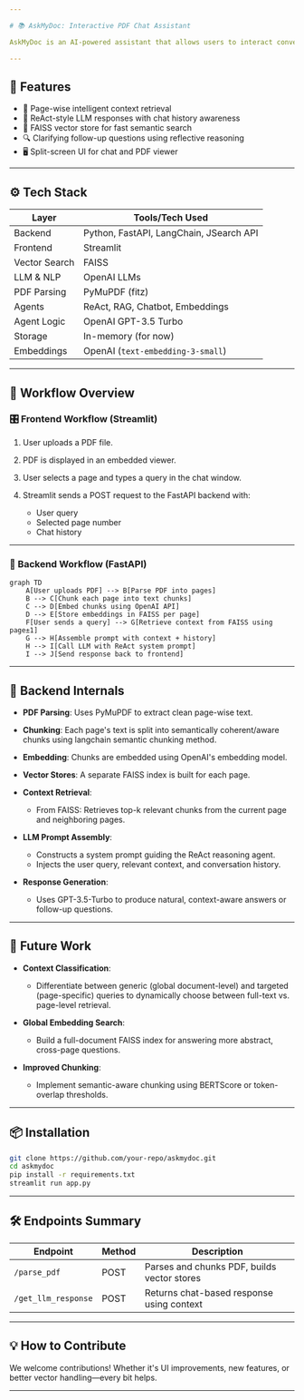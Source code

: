 ```yaml
---

# 📚 AskMyDoc: Interactive PDF Chat Assistant

AskMyDoc is an AI-powered assistant that allows users to interact conversationally with their PDF documents. Whether you’re reading research papers, technical documentation, or business reports, AskMyDoc makes it easy to ask detailed questions about specific pages and get intelligent, context-aware responses.

---
```


## 🚀 Features

* 📄 Page-wise intelligent context retrieval
* 🤖 ReAct-style LLM responses with chat history awareness
* 🧠 FAISS vector store for fast semantic search
* 🔍 Clarifying follow-up questions using reflective reasoning
* 🖥️ Split-screen UI for chat and PDF viewer

---

## ⚙️ Tech Stack

| Layer           | Tools/Tech Used                                    |
|----------------|-----------------------------------------------------|
| Backend         | Python, FastAPI, LangChain, JSearch API |
| Frontend        | Streamlit                                          |
| Vector Search | FAISS                             |
| LLM & NLP       | OpenAI LLMs |
| PDF Parsing   | PyMuPDF (fitz)                    |
| Agents          | ReAct, RAG, Chatbot, Embeddings|
| Agent Logic   | OpenAI GPT-3.5 Turbo              |
| Storage       | In-memory (for now)               |
| Embeddings      | OpenAI (`text-embedding-3-small`) |

---

## 🔄 Workflow Overview

### 🎛️ Frontend Workflow (Streamlit)

1. User uploads a PDF file.
2. PDF is displayed in an embedded viewer.
3. User selects a page and types a query in the chat window.
4. Streamlit sends a POST request to the FastAPI backend with:

   * User query
   * Selected page number
   * Chat history

---

### 🔧 Backend Workflow (FastAPI)

```mermaid
graph TD
    A[User uploads PDF] --> B[Parse PDF into pages]
    B --> C[Chunk each page into text chunks]
    C --> D[Embed chunks using OpenAI API]
    D --> E[Store embeddings in FAISS per page]
    F[User sends a query] --> G[Retrieve context from FAISS using page±1]
    G --> H[Assemble prompt with context + history]
    H --> I[Call LLM with ReAct system prompt]
    I --> J[Send response back to frontend]
```

---

## 🧠 Backend Internals

* **PDF Parsing**: Uses PyMuPDF to extract clean page-wise text.
* **Chunking**: Each page's text is split into semantically coherent/aware chunks using langchain semantic chunking method.
* **Embedding**: Chunks are embedded using OpenAI's embedding model.
* **Vector Stores**: A separate FAISS index is built for each page.
* **Context Retrieval**:

  * From FAISS: Retrieves top-k relevant chunks from the current page and neighboring pages.
* **LLM Prompt Assembly**:

  * Constructs a system prompt guiding the ReAct reasoning agent.
  * Injects the user query, relevant context, and conversation history.
* **Response Generation**:

  * Uses GPT-3.5-Turbo to produce natural, context-aware answers or follow-up questions.

---

## 🔮 Future Work

* **Context Classification**:

  * Differentiate between generic (global document-level) and targeted (page-specific) queries to dynamically choose between full-text vs. page-level retrieval.
* **Global Embedding Search**:

  * Build a full-document FAISS index for answering more abstract, cross-page questions.
* **Improved Chunking**:

  * Implement semantic-aware chunking using BERTScore or token-overlap thresholds.

---

## 📦 Installation

```bash
git clone https://github.com/your-repo/askmydoc.git
cd askmydoc
pip install -r requirements.txt
streamlit run app.py
```

---

## 🛠️ Endpoints Summary

| Endpoint            | Method | Description                                 |
| ------------------- | ------ | ------------------------------------------- |
| `/parse_pdf`        | POST   | Parses and chunks PDF, builds vector stores |
| `/get_llm_response` | POST   | Returns chat-based response using context   |

---

## 💡 How to Contribute

We welcome contributions! Whether it's UI improvements, new features, or better vector handling—every bit helps.

---
